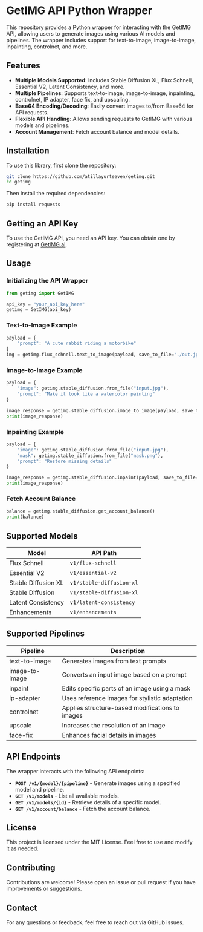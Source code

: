 # GetIMG API Python Wrapper

This repository provides a Python wrapper for interacting with the GetIMG API, allowing users to generate images using various AI models and pipelines. The wrapper includes support for text-to-image, image-to-image, inpainting, controlnet, and more.

## Features

- **Multiple Models Supported**: Includes Stable Diffusion XL, Flux Schnell, Essential V2, Latent Consistency, and more.
- **Multiple Pipelines**: Supports text-to-image, image-to-image, inpainting, controlnet, IP adapter, face fix, and upscaling.
- **Base64 Encoding/Decoding**: Easily convert images to/from Base64 for API requests.
- **Flexible API Handling**: Allows sending requests to GetIMG with various models and pipelines.
- **Account Management**: Fetch account balance and model details.

## Installation

To use this library, first clone the repository:

```sh
git clone https://github.com/atillayurtseven/getimg.git
cd getimg
```

Then install the required dependencies:

```sh
pip install requests
```

## Getting an API Key

To use the GetIMG API, you need an API key. You can obtain one by registering at [GetIMG.ai](https://getimg.ai/).

## Usage

### Initializing the API Wrapper

```python
from getimg import GetIMG

api_key = "your_api_key_here"
getimg = GetIMG(api_key)
```

### Text-to-Image Example

```python
payload = {
    "prompt": "A cute rabbit riding a motorbike"
}
img = getimg.flux_schnell.text_to_image(payload, save_to_file="./out.jpeg")
```

### Image-to-Image Example

```python
payload = {
    "image": getimg.stable_diffusion.from_file("input.jpg"),
    "prompt": "Make it look like a watercolor painting"
}

image_response = getimg.stable_diffusion.image_to_image(payload, save_to_file="output.jpg")
print(image_response)
```

### Inpainting Example

```python
payload = {
    "image": getimg.stable_diffusion.from_file("input.jpg"),
    "mask": getimg.stable_diffusion.from_file("mask.png"),
    "prompt": "Restore missing details"
}

image_response = getimg.stable_diffusion.inpaint(payload, save_to_file="output.jpg")
print(image_response)
```

### Fetch Account Balance

```python
balance = getimg.stable_diffusion.get_account_balance()
print(balance)
```

## Supported Models

| Model | API Path |
|--------|-----------|
| Flux Schnell | `v1/flux-schnell` |
| Essential V2 | `v1/essential-v2` |
| Stable Diffusion XL | `v1/stable-diffusion-xl` |
| Stable Diffusion | `v1/stable-diffusion-xl` |
| Latent Consistency | `v1/latent-consistency` |
| Enhancements | `v1/enhancements` |

## Supported Pipelines

| Pipeline | Description |
|----------|-------------|
| text-to-image | Generates images from text prompts |
| image-to-image | Converts an input image based on a prompt |
| inpaint | Edits specific parts of an image using a mask |
| ip-adapter | Uses reference images for stylistic adaptation |
| controlnet | Applies structure-based modifications to images |
| upscale | Increases the resolution of an image |
| face-fix | Enhances facial details in images |

## API Endpoints

The wrapper interacts with the following API endpoints:

- **`POST /v1/{model}/{pipeline}`** - Generate images using a specified model and pipeline.
- **`GET /v1/models`** - List all available models.
- **`GET /v1/models/{id}`** - Retrieve details of a specific model.
- **`GET /v1/account/balance`** - Fetch the account balance.

## License

This project is licensed under the MIT License. Feel free to use and modify it as needed.

## Contributing

Contributions are welcome! Please open an issue or pull request if you have improvements or suggestions.

## Contact

For any questions or feedback, feel free to reach out via GitHub issues.

